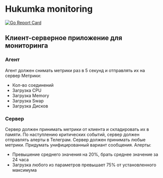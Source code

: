 # Hukumka monitoring

[![Go Report Card](https://goreportcard.com/badge/github.com/wwwthomson/monitoring)](https://goreportcard.com/report/github.com/wwwthomson/monitoring)

## Клиент-серверное приложение для мониторинга

### Агент
Агент должен снимать метрики раз в 5 секунд и отправлять их на сервер
Метрики:
* Кол-во соединений
* Загрузка CPU
* Загрузка Memory
* Загрузка Swap
* Загрузка Дисков

### Сервер
Сервер должен принимать метрики от клиента и складировать их в памяти. По наступлению критических событий, сервер должен отправлять алерты в Телеграм. Сервер должен принимать любые метрики. Придумать унифицированный вариант сообщения.
Алерты:
* Превышение среднего значения на 20%, брать среднее значение за 24 часа
* Загрузка любого из параметров превышает 75% от установленного максимума
